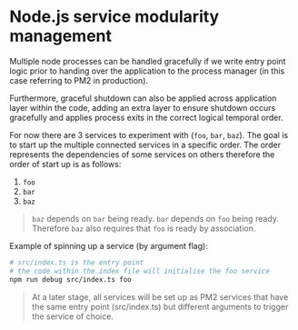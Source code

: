 # Node.js service modularity management

Multiple node processes can be handled gracefully if we write entry point logic prior to handing over the application to the process manager (in this case referring to PM2 in production).

Furthermore, graceful shutdown can also be applied across application layer within the code, adding an extra layer to ensure shutdown occurs gracefully and applies process exits in the correct logical temporal order.

For now there are 3 services to experiment with (`foo`, `bar`, `baz`). The goal is to start up the multiple connected services in a specific order. The order represents the dependencies of some services on others therefore the order of start up is as follows:

1. `foo`
2. `bar`
3. `baz`

> `baz` depends on `bar` being ready. `bar` depends on `foo` being ready. Therefore `baz` also requires that `foo` is ready by association.

Example of spinning up a service (by argument flag):

```bash
# src/index.ts is the entry point
# the code within the index file will initialise the foo service
npm run debug src/index.ts foo
```

> At a later stage, all services will be set up as PM2 services that have the same entry point (src/index.ts) but different arguments to trigger the service of choice.
